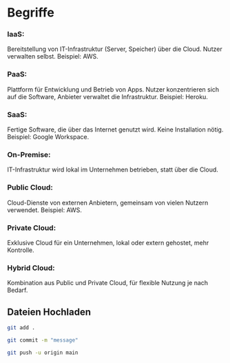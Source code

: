 # Begriffe

### **IaaS**: 
Bereitstellung von IT-Infrastruktur (Server, Speicher) über die Cloud. Nutzer verwalten selbst. Beispiel: AWS.
 ### **PaaS**: 
 Plattform für Entwicklung und Betrieb von Apps. Nutzer konzentrieren sich auf die Software, Anbieter verwaltet die Infrastruktur. Beispiel: Heroku.
### **SaaS**: 
Fertige Software, die über das Internet genutzt wird. Keine Installation nötig. Beispiel: Google Workspace.
 ### **On-Premise**: 
 IT-Infrastruktur wird lokal im Unternehmen betrieben, statt über die Cloud.
### **Public Cloud**: 
Cloud-Dienste von externen Anbietern, gemeinsam von vielen Nutzern verwendet. Beispiel: AWS.
### **Private Cloud**: 
Exklusive Cloud für ein Unternehmen, lokal oder extern gehostet, mehr Kontrolle.
 ### **Hybrid Cloud**: 
Kombination aus Public und Private Cloud, für flexible Nutzung je nach Bedarf.

## **Dateien Hochladen**
```bash
git add .

git commit -m "message"

git push -u origin main
```